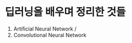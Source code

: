 딥러닝을 배우며 정리한 것들
============================

1. Artificial Neural Network / 
2. Convolutional Neural Network
